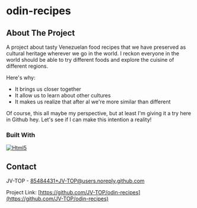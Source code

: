 # odin-recipes
<!-- Thank you for checking out this project!! This will be the first project that I upload into Github, and also the first project by following "The Odin Project". 
Hope you enjoy!-->
<a name="Odin Recipes"></a>

<!-- ABOUT THE PROJECT -->
## About The Project

A project about tasty Venezuelan food recipes that we have preserved as cultural heritage wherever we go in the world. I reckon everyone in the world should be able to try different foods and explore the cuisine of different regions.

Here's why:
- It brings us closer together
- It allow us to learn about other cultures 
- It makes us realize that after al we're more similar than different

Of course, this all maybe my perspective, but at least I'm giving it a try here in Github hey. Let's see if I can make this intention a reality!

<!-- Language used -->
### Built With

[![Html5][Html5]][Html5]

<!-- CONTACT -->
## Contact
JV-TOP - 85484431+JV-TOP@users.noreply.github.com

Project Link: [https://github.com/JV-TOP/odin-recipes](https://github.com/JV-TOP/odin-recipes)


<!-- MARKDOWN LINKS & IMAGES -->
[Html5]: https://img.shields.io/badge/-HTML5-red